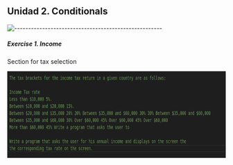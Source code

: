 ## Unidad 2. Conditionals

![-----------------------------------------------------](https://raw.githubusercontent.com/andreasbm/readme/master/assets/lines/rainbow.png)

##### Exercise 1. Income

Section for tax selection

<img alt="c++" height="200" src="/imagenes/Screenshot from 2022-09-24 21-50-23.png"/>
 


